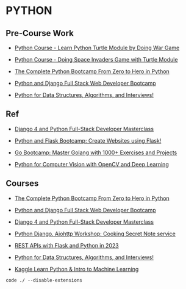 # PYTHON 

## Pre-Course Work

-   [Python Course - Learn Python Turtle Module by Doing War Game](https://www.udemy.com/course/python-course-learn-python-turtle-module-by-doing-war-game/)

-   [Python Course - Doing Space Invaders Game with Turtle Module](https://www.udemy.com/course/python-course-doing-space-invaders-game-with-turtle-module/)

-   [The Complete Python Bootcamp From Zero to Hero in Python](https://www.udemy.com/course/complete-python-bootcamp/)

-   [Python and Django Full Stack Web Developer Bootcamp](https://www.udemy.com/course/python-and-django-full-stack-web-developer-bootcamp/)

-   [Python for Data Structures, Algorithms, and Interviews!](https://www.udemy.com/course/python-for-data-structures-algorithms-and-interviews/)

## Ref

-   [Django 4 and Python Full-Stack Developer Masterclass](https://www.udemy.com/course/django-and-python-full-stack-developer-masterclass/)

-   [Python and Flask Bootcamp: Create Websites using Flask!](https://www.udemy.com/course/python-and-flask-bootcamp-create-websites-using-flask/)

-   [Go Bootcamp: Master Golang with 1000+ Exercises and Projects](https://www.udemy.com/course/learn-go-the-complete-bootcamp-course-golang/)

-   [Python for Computer Vision with OpenCV and Deep Learning](https://www.udemy.com/course/python-for-computer-vision-with-opencv-and-deep-learning/)

## Courses

-   [The Complete Python Bootcamp From Zero to Hero in Python](Curricula/The-Complete-Python-Bootcamp-From-Zero-to-Hero-in-Python/README.md)

-   [Python and Django Full Stack Web Developer Bootcamp](Curricula/Python-and-Django-Full-Stack-Web-Developer-Bootcamp/README.md)

-   [Django 4 and Python Full-Stack Developer Masterclass](Curricula/Django-4-and-Python-Full-Stack-Developer-Masterclass/README.md)

-   [Python Django, Aiohttp Workshop: Cooking Secret Note service](Curricula/Python-Django-Aiohttp-Workshop-Cooking-Secret-Note-service/README.md)

-   [REST APIs with Flask and Python in 2023](Curricula/REST-APIs-with-Flask-and-Python-in-2023/README.md)

-   [Python for Data Structures, Algorithms, and Interviews!](Curricula/Python-for-Data-Structures-Algorithms-and-Interviews/Readme.md)

-   [Kaggle Learn Python & Intro to Machine Learning](https://www.kaggle.com/learn)



```
code ./ --disable-extensions  
```